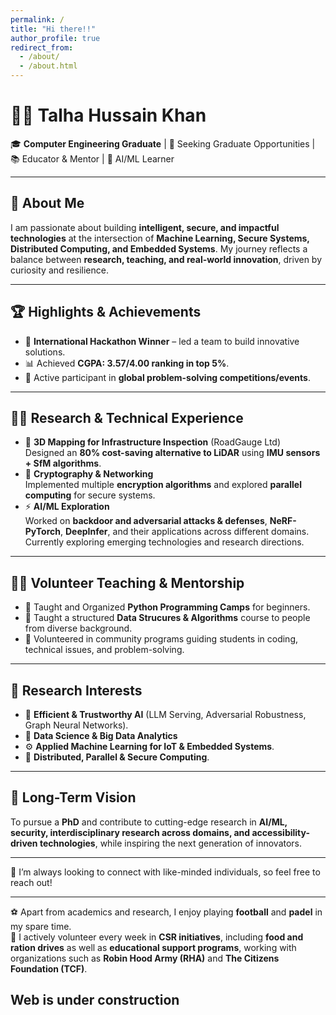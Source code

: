 ```yaml
---
permalink: /
title: "Hi there!!"
author_profile: true
redirect_from: 
  - /about/
  - /about.html
---
```


# 👨‍💻 Talha Hussain Khan  

🎓 **Computer Engineering Graduate** | 🔬 Seeking Graduate Opportunities | 📚 Educator & Mentor | 🤖 AI/ML Learner 

---

## 🌟 About Me  
I am passionate about building **intelligent, secure, and impactful technologies** at the intersection of **Machine Learning, Secure Systems, Distributed Computing, and Embedded Systems**. My journey reflects a balance between **research, teaching, and real-world innovation**, driven by curiosity and resilience.  

<!-- 💡 Inspired by my own journey with **stammering**, I aspire to leverage **AI & Computational Linguistics** to design accessible technologies that make a difference.   -->

---

## 🏆 Highlights & Achievements  
- 🥇 **International Hackathon Winner** – led a team to build innovative solutions.  
- 📊 Achieved **CGPA: 3.57/4.00 ranking in top 5%**.  
- 🧩 Active participant in **global problem-solving competitions/events**.  

---

## 🧑‍🔬 Research & Technical Experience  
- 🔎 **3D Mapping for Infrastructure Inspection** (RoadGauge Ltd)  
   Designed an **80% cost-saving alternative to LiDAR** using **IMU sensors + SfM algorithms**.  
- 🔐 **Cryptography & Networking**  
   Implemented multiple **encryption algorithms** and explored **parallel computing** for secure systems.  
- ⚡ **AI/ML Exploration**  
   Worked on **backdoor and adversarial attacks & defenses**, **NeRF-PyTorch**, **DeepInfer**, and their applications across different domains. Currently exploring emerging technologies and research directions.

---

## 👨‍🏫 Volunteer Teaching & Mentorship  
- 📘 Taught and Organized **Python Programming Camps** for beginners.  
- 🤖 Taught a structured **Data Strucures & Algorithms** course to people from diverse background.  
- 👥 Volunteered in community programs guiding students in coding, technical issues, and problem-solving.  

---

## 🔬 Research Interests  
- 📌 **Efficient & Trustworthy AI** (LLM Serving, Adversarial Robustness, Graph Neural Networks). 
- 🧠 **Data Science & Big Data Analytics**
- ⚙️ **Applied Machine Learning for IoT & Embedded Systems**.  
- 🔐 **Distributed, Parallel & Secure Computing**.  

---

## 🎯 Long-Term Vision  
To pursue a **PhD** and contribute to cutting-edge research in **AI/ML, security, interdisciplinary research across domains, and accessibility-driven technologies**, while inspiring the next generation of innovators.

---

🌱 I’m always looking to connect with like-minded individuals, so feel free to reach out!

---

<!-- ✨ *"I believe challenges don’t limit us—they shape us. Just as Arunima Sinha climbed Everest with resilience, I climb my own mountains in research, one step at a time."*   -->
⚽ Apart from academics and research, I enjoy playing **football** and **padel** in my spare time.  
🤝 I actively volunteer every week in **CSR initiatives**, including **food and ration drives** as well as **educational support programs**, working with organizations such as **Robin Hood Army (RHA)** and **The Citizens Foundation (TCF)**.   

## Web is under construction